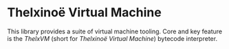 # Thelxinoë Virtual Machine

This library provides a suite of virtual machine tooling.
Core and key feature is the *ThelxVM* (short for *Thelxinoë Virtual Machine*)
bytecode interpreter.
